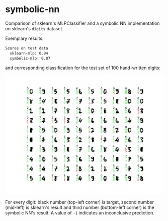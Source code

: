 # symbolic-nn

Comparison of sklearn's MLPClassifier and a symbolic NN implementation on sklearn's `digits` dataset.

Exemplary results:
```
Scores on test data
  sklearn-mlp: 0.94
  symbolic-mlp: 0.87
```
and corresponding classification for the test set of 100 hand-written digits:

![](example.png)

For every digit: black number (top-left corner) is target, second number (mid-left) is sklearn's result and third number (bottom-left corner) is the symbolic NN's result. A value of `-1` indicates an inconclusive prediction.
